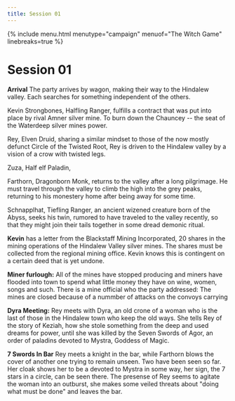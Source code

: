 ```yaml
--- 
title: Session 01
---
```


{% include menu.html menutype="campaign" menuof="The Witch Game" linebreaks=true %}


# Session 01

**Arrival** The party arrives by wagon, making their way to the Hindalew valley. Each searches for something independent of the others.

Kevin Strongbones, Halfling Ranger, fulfills a contract that was put into place by rival Amner silver mine. To burn down the Chauncey -- the seat of the Waterdeep silver mines power.

Rey, Elven Druid, sharing a similar mindset to those of the now mostly defunct Circle of the Twisted Root, Rey is driven to the Hindalew valley by a vision of a crow with twisted legs. 

Zuza, Half elf Paladin, 

Farthorn, Dragonborn Monk, returns to the valley after a long pilgrimage. He must travel through the valley to climb the high into the grey peaks, returning to his monestery home after being away for some time.

Schnapplhat, Tiefling Ranger, an ancient wizened creature born of the Abyss, seeks his twin, rumored to have traveled to the valley recently, so that they might join their tails together in some dread demonic ritual.

**Kevin** has a letter from the Blackstaff Mining Incorporated, 20 shares in the mining operations of the Hindalew Valley silver mines. The shares must be collected from the regional mining office. Kevin knows this is contingent on a certain deed that is yet undone.

**Miner furlough:** All of the mines have stopped producing and miners have flooded into town to spend what little money they have on wine, women, songs and such. There is a mine official who the party addressed: The mines are closed because of a nummber of attacks on the convoys carrying 

**Dyra Meeting:** Rey meets with Dyra, an old crone of a woman who is the last of those in the Hindalew town who keep the old ways. She tells Rey of the story of Keziah, how she stole something from the deep and used dreams for power, until she was killed by the Seven Swords of Agor, an order of paladins devoted to Mystra, Goddess of Magic.

**7 Swords In Bar** Rey meets a knight in the bar, while Farthorn blows the cover of another one trying to remain unseen. Two have been seen so far. Her cloak shows her to be a devoted to Mystra in some way, her sign, the 7 stars in a circle, can be seen there. The presense of Rey seems to agitate the woman into an outburst, she makes some veiled threats about "doing what must be done" and leaves the bar.